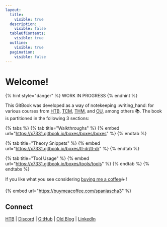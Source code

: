 ```yaml
---
layout:
  title:
    visible: true
  description:
    visible: false
  tableOfContents:
    visible: true
  outline:
    visible: true
  pagination:
    visible: false
---
```


# Welcome!

{% hint style="danger" %}
WORK IN PROGRESS
{% endhint %}

This GitBook was developed as a way of notekeeping :writing\_hand: for various courses from [HTB](https://academy.hackthebox.com/), [TCM](https://academy.tcm-sec.com/), [THM](https://tryhackme.com/), and [OU](https://www.open.ac.uk/), among others :books:. The book is partitioned in the following 3 sections:

{% tabs %}
{% tab title="Walkthroughs" %}
{% embed url="https://x7331.gitbook.io/boxes/boxes/boxes" %}
{% endtab %}

{% tab title="Theory Snippets" %}
{% embed url="https://x7331.gitbook.io/boxes/tl-dr/tl-dr" %}
{% endtab %}

{% tab title="Tool Usage" %}
{% embed url="https://x7331.gitbook.io/boxes/tools/tools" %}
{% endtab %}
{% endtabs %}

If you like what you see considering [buying me a coffee](https://buymeacoffee.com/spaniascha3)☕ !

{% embed url="https://buymeacoffee.com/spaniascha3" %}

## Connect <a href="#about" id="about"></a>

[HTB](https://app.hackthebox.com/profile/1705946) | [Discord](https://discordapp.com/users/927863521700626462) | [GitHub](https://github.com/cspanias) | [Old Blog](https://cspanias.github.io/) | [LinkedIn](https://www.linkedin.com/in/charalamposspanias/)
